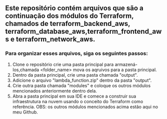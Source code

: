 ## Este repositório contém arquivos que são a continuação dos módulos do Terraform, chamados de terraform_backend_aws, terraform_database_aws,terraform_frontend_aws e terraform_network_aws.
### Para organizar esses arquivos, siga os seguintes passos:

1. Clone o repositório crie uma pasta principal para armazená-los,chamada <folder_name> mova os aqruivos para a pasta principal.
2. Dentro da pasta principal, crie uma pasta chamada "output".
3. Adicione o arquivo "lambda_function.zip" dentro da pasta "output".
4. Crie outra pasta chamada "modules" e coloque os outros módulos mencionados anteriormente dentro dela.
5. Abra a pasta principal em sua IDE e comece a construir sua infraestrutura na nuvem usando o conceito do Terraform como referência. OBS: os outros módulos mencionados acima estão aqui no meu Github.
